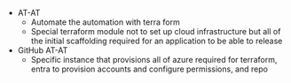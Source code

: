 - AT-AT
  - Automate the automation with terra form
  - Special terraform module not to set up cloud infrastructure but all of the initial scaffolding required for an application to be able to release
- GitHub AT-AT
  - Specific instance that provisions all of azure required for terraform, entra to provision accounts and configure permissions, and repo
